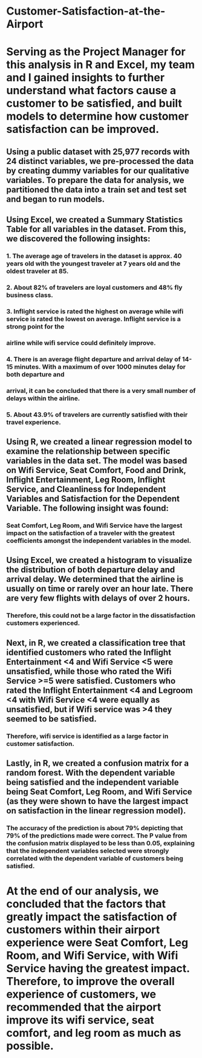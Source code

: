 # Customer-Satisfaction-at-the-Airport

# Serving as the Project Manager for this analysis in R and Excel, my team and I gained insights to further understand what factors cause a customer to be satisfied, and built models to determine how customer satisfaction can be improved.
## Using a public dataset with 25,977 records with 24 distinct variables, we pre-processed the data by creating dummy variables for our qualitative variables. To prepare the data for analysis, we partitioned the data into a train set and test set and began to run models.

## Using Excel, we created a Summary Statistics Table for all variables in the dataset. From this, we discovered the following insights:
### 1. The average age of travelers in the dataset is approx. 40 years old with the youngest traveler at 7 years old and the oldest traveler at 85.
### 2. About 82% of travelers are loyal customers and 48% fly business class.
### 3. Inflight service is rated the highest on average while wifi service is rated the lowest on average. Inflight service is a strong point for the 
### airline while wifi service could definitely improve.
### 4. There is an average flight departure and arrival delay of 14-15 minutes. With a maximum of over 1000 minutes delay for both departure and 
### arrival, it can be concluded that there is a very small number of delays within the airline.
### 5. About 43.9% of travelers are currently satisfied with their travel experience.

## Using R, we created a linear regression model to examine the relationship between specific variables in the data set. The model was based on Wifi Service, Seat Comfort, Food and Drink, Inflight Entertainment, Leg Room, Inflight Service, and Cleanliness for Independent Variables and Satisfaction for the Dependent Variable. The following insight was found:
### Seat Comfort, Leg Room, and Wifi Service have the largest impact on the satisfaction of a traveler with the greatest coefficients amongst the independent variables in the model.

## Using Excel, we created a histogram to visualize the distribution of both departure delay and arrival delay. We determined that the airline is usually on time or rarely over an hour late. There are very few flights with delays of over 2 hours. 
### Therefore, this could not be a large factor in the dissatisfaction customers experienced. 

## Next, in R, we created a classification tree that identified customers who rated the Inflight Entertainment <4 and Wifi Service <5 were unsatisfied, while those who rated the Wifi Service >=5 were satisfied. Customers who rated the Inflight Entertainment <4 and Legroom <4 with Wifi Service <4 were equally as unsatisfied, but if Wifi service was >4 they seemed to be satisfied. 
### Therefore, wifi service is identified as a large factor in customer satisfaction.

## Lastly, in R, we created a confusion matrix for a random forest. With the dependent variable being satisfied and the independent variable being Seat Comfort, Leg Room, and Wifi Service (as they were shown to have the largest impact on satisfaction in the linear regression model). 
### The accuracy of the prediction is about 79% depicting that 79% of the predictions made were correct. The P value from the confusion matrix displayed to be less than 0.05, explaining that the independent variables selected were strongly correlated with the dependent variable of customers being satisfied.

# At the end of our analysis, we concluded that the factors that greatly impact the satisfaction of customers within their airport experience were Seat Comfort, Leg Room, and Wifi Service, with Wifi Service having the greatest impact. Therefore, to improve the overall experience of customers, we recommended that the airport improve its wifi service, seat comfort, and leg room as much as possible. 
